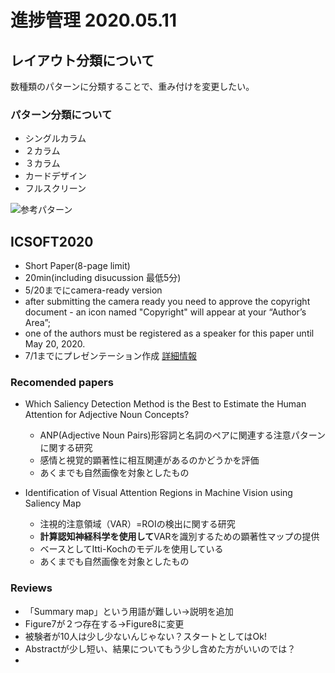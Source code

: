# 進捗管理 2020.05.11

## レイアウト分類について
数種類のパターンに分類することで、重み付けを変更したい。

### パターン分類について
- シングルカラム
- ２カラム
- ３カラム
- カードデザイン
- フルスクリーン

![参考パターン](https://www.mdn.co.jp/di/contents/2094/12612/attach/images/201003/book6102/p222-223-01.jpg)

## ICSOFT2020
- Short Paper(8-page limit)
- 20min(including disucussion 最低5分)
- 5/20までにcamera-ready version
- after submitting the camera ready you need to approve the copyright document - an icon named "Copyright" will appear at your “Author’s Area”;
- one of the authors must be registered as a speaker for this paper until May 20, 2020.
- 7/1までにプレゼンテーション作成 [詳細情報](http://www.icsoft.org/presentationdetails.aspx)

### Recomended papers
- Which Saliency Detection Method is the Best to Estimate the Human Attention for Adjective Noun Concepts?

  - ANP(Adjective Noun Pairs)形容詞と名詞のペアに関連する注意パターンに関する研究
  - 感情と視覚的顕著性に相互関連があるのかどうかを評価
  - あくまでも自然画像を対象としたもの

- Identification of Visual Attention Regions in Machine Vision using Saliency Map
  - 注視的注意領域（VAR）=ROIの検出に関する研究
  - **計算認知神経科学を使用して**VARを識別するための顕著性マップの提供
  - ベースとしてItti-Kochのモデルを使用している
  - あくまでも自然画像を対象としたもの

### Reviews
 - 「Summary map」という用語が難しい→説明を追加
 - Figure7が２つ存在する→Figure8に変更
 - 被験者が10人は少し少ないんじゃない？スタートとしてはOk!
 - Abstractが少し短い、結果についてもう少し含めた方がいいのでは？
 - 